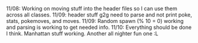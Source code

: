 11/08: Working on moving stuff into the header files so I can use them across all classes.
11/09: header stuff g2g need to parse and not print poke, stats, pokemoves, and moves.
11/09: Random spawn (% 10 = 0) working and parsing is working to get needed info.
11/10: Everything should be done I think. Manhattan stuff working. Another all nighter fun one :L
